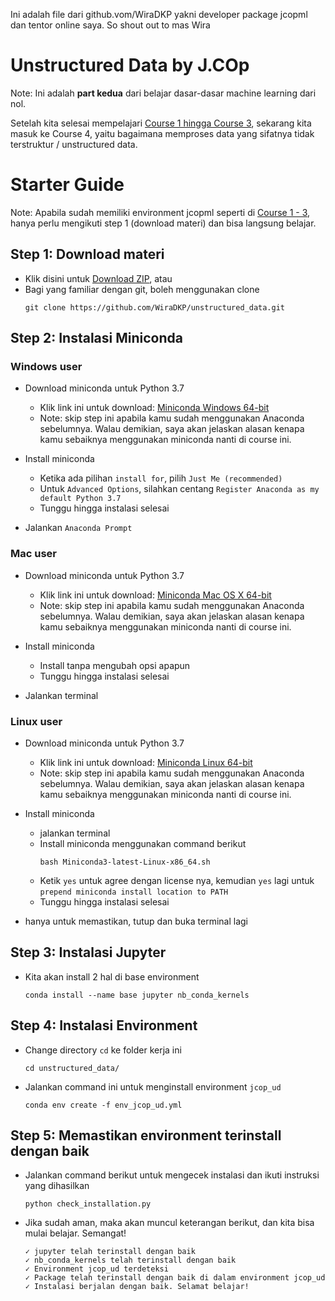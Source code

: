 Ini adalah file dari github.vom/WiraDKP yakni developer package jcopml dan tentor online saya. So shout out to mas Wira

# Unstructured Data by J.COp
Note: Ini adalah **part kedua** dari belajar dasar-dasar machine learning dari nol.

Setelah kita selesai mempelajari [Course 1 hingga Course 3](https://www.github.com/wiradkp/supervised_learning), sekarang kita masuk ke Course 4, yaitu bagaimana memproses data yang sifatnya tidak terstruktur / unstructured data.

# Starter Guide
Note: Apabila sudah memiliki environment jcopml seperti di [Course 1 - 3](https://www.github.com/wiradkp/supervised_learning), hanya perlu mengikuti step 1 (download materi) dan bisa langsung belajar.

## Step 1: Download materi
- Klik disini untuk [Download ZIP](https://codeload.github.com/WiraDKP/unstructured_data/zip/master), atau
- Bagi yang familiar dengan git, boleh menggunakan clone
    ```
    git clone https://github.com/WiraDKP/unstructured_data.git
    ```

## Step 2: Instalasi Miniconda
### **Windows user**
- Download miniconda untuk Python 3.7
    - Klik link ini untuk download: [Miniconda Windows 64-bit](https://repo.anaconda.com/miniconda/Miniconda3-latest-Windows-x86_64.exe)
    - Note: skip step ini apabila kamu sudah menggunakan Anaconda sebelumnya. Walau demikian, saya akan jelaskan alasan kenapa kamu sebaiknya menggunakan miniconda nanti di course ini.

- Install miniconda
    - Ketika ada pilihan `install for`, pilih `Just Me (recommended)`
    - Untuk `Advanced Options`, silahkan centang `Register Anaconda as my default Python 3.7`
    - Tunggu hingga instalasi selesai

- Jalankan `Anaconda Prompt`

### **Mac user**
- Download miniconda untuk Python 3.7
    - Klik link ini untuk download: [Miniconda Mac OS X 64-bit](https://repo.anaconda.com/miniconda/Miniconda3-latest-MacOSX-x86_64.pkg)
    - Note: skip step ini apabila kamu sudah menggunakan Anaconda sebelumnya. Walau demikian, saya akan jelaskan alasan kenapa kamu sebaiknya menggunakan miniconda nanti di course ini.

- Install miniconda
    - Install tanpa mengubah opsi apapun
    - Tunggu hingga instalasi selesai

- Jalankan terminal

### **Linux user**
- Download miniconda untuk Python 3.7
    - Klik link ini untuk download: [Miniconda Linux 64-bit](https://repo.anaconda.com/miniconda/Miniconda3-latest-Linux-x86_64.sh)
    - Note: skip step ini apabila kamu sudah menggunakan Anaconda sebelumnya. Walau demikian, saya akan jelaskan alasan kenapa kamu sebaiknya menggunakan miniconda nanti di course ini.
    
- Install miniconda
    - jalankan terminal
    - Install miniconda menggunakan command berikut
        ```
        bash Miniconda3-latest-Linux-x86_64.sh
        ```
    - Ketik `yes` untuk agree dengan license nya, kemudian `yes` lagi untuk `prepend miniconda install location to PATH`
    - Tunggu hingga instalasi selesai
    
- hanya untuk memastikan, tutup dan buka terminal lagi

## Step 3: Instalasi Jupyter 
- Kita akan install 2 hal di base environment
    ```
    conda install --name base jupyter nb_conda_kernels
    ```

## Step 4: Instalasi Environment
- Change directory `cd` ke folder kerja ini
    ```
    cd unstructured_data/
    ```
- Jalankan command ini untuk menginstall environment `jcop_ud`
    ```
    conda env create -f env_jcop_ud.yml
    ```

## Step 5: Memastikan environment terinstall dengan baik
- Jalankan command berikut untuk mengecek instalasi dan ikuti instruksi yang dihasilkan
    ```
    python check_installation.py
    ```
- Jika sudah aman, maka akan muncul keterangan berikut, dan kita bisa mulai belajar. Semangat!
    ```
    ✓ jupyter telah terinstall dengan baik
    ✓ nb_conda_kernels telah terinstall dengan baik
    ✓ Environment jcop_ud terdeteksi
    ✓ Package telah terinstall dengan baik di dalam environment jcop_ud
    ✓ Instalasi berjalan dengan baik. Selamat belajar!
    ```
